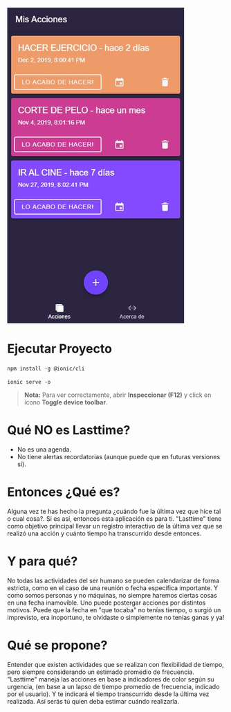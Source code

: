 
![App Screenshot](https://github.com/enrbriones/lasttime/blob/master/images/lasttime-screenshot-1.JPG)

# Ejecutar Proyecto

`npm install -g @ionic/cli`

`ionic serve -o`

> **Nota:** Para ver correctamente, abrir **Inspeccionar (F12)** y click en ícono **Toggle device toolbar**.

# Qué NO es Lasttime?

* No es una agenda.
* No tiene alertas recordatorias (aunque puede que en futuras versiones sí).

# Entonces ¿Qué es?

Alguna vez te has hecho la pregunta ¿cuándo fue la última vez que hice tal o cual cosa?. Si es así, entonces esta aplicación es para ti.
"Lasttime" tiene como objetivo principal llevar un registro interactivo de la última vez que se realizó una acción y cuánto tiempo ha transcurrido desde entonces.

# Y para qué?

No todas las actividades del ser humano se pueden calendarizar de forma estricta, como en el caso de una reunión o fecha específica importante.
Y como somos personas y no máquinas, no siempre haremos ciertas cosas en una fecha inamovible. Uno puede postergar acciones por distintos motivos. Puede que la fecha en "que tocaba" no tenías tiempo, o surgió un imprevisto, era inoportuno, te olvidaste o simplemente no tenías ganas y ya!

# Qué se propone?

Entender que existen actividades que se realizan con flexibilidad de tiempo, pero siempre considerando un estimado promedio de frecuencia. "Lasttime" maneja las acciones en base a indicadores de color según su urgencia, (en base a un lapso de tiempo promedio de frecuencia, indicado por el usuario). Y te indicará el tiempo transcurrido desde la última vez realizada. Así serás tú quien deba estimar cuándo realizarla.